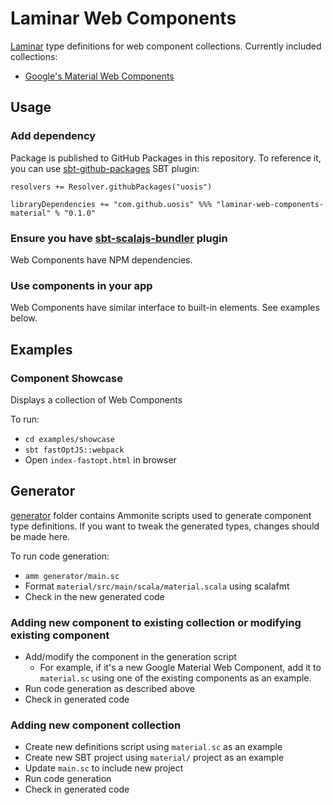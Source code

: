 # Laminar Web Components

[Laminar](https://github.com/raquo/Laminar) type definitions for web component collections. Currently included collections:

- [Google's Material Web Components](https://github.com/material-components/material-components-web-components)

## Usage

### Add dependency

Package is published to GitHub Packages in this repository. To reference it, you can use
[sbt-github-packages](https://github.com/djspiewak/sbt-github-packages) SBT plugin:

```
resolvers += Resolver.githubPackages("uosis")

libraryDependencies += "com.github.uosis" %%% "laminar-web-components-material" % "0.1.0"
```

### Ensure you have [sbt-scalajs-bundler](https://scalacenter.github.io/scalajs-bundler/) plugin

Web Components have NPM dependencies.

### Use components in your app

Web Components have similar interface to built-in elements. See examples below.

## Examples

### Component Showcase

Displays a collection of Web Components

To run:
  - `cd examples/showcase`
  - `sbt fastOptJS::webpack`
  - Open `index-fastopt.html` in browser

## Generator

[generator](https://github.com/uosis/laminar-web-components/tree/master/generator) folder contains Ammonite scripts used to generate component type definitions. If you want to tweak the generated types, changes should be made here.

To run code generation:

- `amm generator/main.sc`
- Format `material/src/main/scala/material.scala` using scalafmt
- Check in the new generated code


### Adding new component to existing collection or modifying existing component

- Add/modify the component in the generation script
  - For example, if it's a new Google Material Web Component, add it to `material.sc` using one of the existing components as an example.
- Run code generation as described above
- Check in generated code


### Adding new component collection

- Create new definitions script using `material.sc` as an example
- Create new SBT project using `material/` project as an example
- Update `main.sc` to include new project
- Run code generation
- Check in generated code
